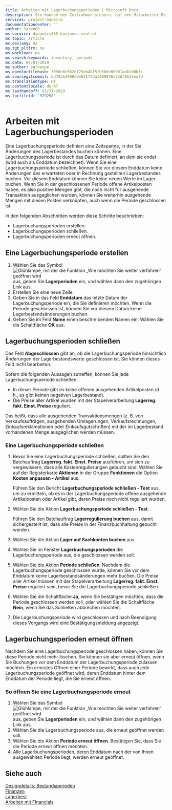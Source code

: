 ```yaml
---
title: Arbeiten mit Lagerbuchungsperioden | Microsoft Docs
description: Sie können den Zeitrahmen steuern, auf den Mitarbeiter Beitragsänderungen des Lagerbestandes buchen können, indem Sie Lagerbuchungsperioden definieren.
services: project-madeira
documentationcenter: ''
author: SorenGP
ms.service: dynamics365-business-central
ms.topic: article
ms.devlang: na
ms.tgt_pltfrm: na
ms.workload: na
ms.search.keywords: inventory, periods
ms.date: 04/01/2019
ms.author: sgroespe
ms.openlocfilehash: 309de0c582e125eb4bf5fb5b0c6b901adb1d0bfc
ms.sourcegitcommit: bd78a5d990c9e83174da1409076c22df8b35eafd
ms.translationtype: HT
ms.contentlocale: de-AT
ms.lasthandoff: 03/31/2019
ms.locfileid: "929258"
---
```

# <a name="work-with-inventory-periods"></a>Arbeiten mit Lagerbuchungsperioden
Eine Lagerbuchungsperiode definiert eine Zeitspanne, in der Sie Änderungen des Lagerbestandes buchen können. Eine Lagerbuchungsperiode ist durch das Datum definiert, an dem sie endet (wird auch als Enddatum bezeichnet). Wenn Sie eine Lagerbuchungsperiode schließen, können Sie vor diesem Enddatum keine Änderungen des erwarteten oder in Rechnung gestellten Lagerbestandes buchen. Vor diesem Enddatum können Sie keine neuen Werte im Lager buchen. Wenn Sie in der geschlossenen Periode offene Artikelposten haben, es also positive Mengen gibt, die noch nicht für ausgehende Transaktion ausgeglichen wurden, können Sie weiterhin ausgehende Mengen mit diesen Posten verknüpfen, auch wenn die Periode geschlossen ist.  

In den folgenden Abschnitten werden diese Schritte beschrieben:  

* Lagerbuchungsperioden erstellen.  
* Lagerbuchungsperioden schließen.  
* Lagerbuchungsperioden erneut öffnen.  

## <a name="to-create-an-inventory-period"></a>Eine Lagerbuchungsperiode erstellen  
1. Wählen Sie das Symbol ![Glühlampe, mit der die Funktion „Wie möchten Sie weiter verfahren“ geöffnet wird](media/ui-search/search_small.png "Wie möchten Sie weiter verfahren?") aus, geben Sie **Lagerperioden** ein, und wählen dann den zugehörigen Link aus.  
2. Erstellen Sie eine neue Zeile.  
3. Geben Sie in das Feld **Enddatum** das letzte Datum der Lagerbuchungsperiode ein, die Sie definieren möchten. Wenn die Periode geschlossen ist, können Sie vor diesem Datum keine Lagerbestandsänderungen buchen.  
4. Geben Sie im Feld **Name** einen beschreibenden Namen ein. Wählen Sie die Schaltfläche **OK** aus.  

## <a name="closing-inventory-periods"></a>Lagerbuchungsperioden schließen  
Das Feld **Abgeschlossen** gibt an, ob die Lagerbuchungsperiode hinsichtlich Änderungen der Lagerbestandswerte geschlossen ist. Sie können dieses Feld nicht bearbeiten.  

Sofern die folgenden Aussagen zutreffen, können Sie jede Lagerbuchungsperiode schließen:  

* In dieser Periode gibt es keine offenen ausgehenden Artikelposten (d. h., es gibt keinen negativen Lagerbestand).  
* Die Preise aller Artikel wurden mit der Stapelverarbeitung **Lagerreg. fakt. Einst. Preise** reguliert.  

Das heißt, dass alle ausgehenden Transaktionsmengen (z. B. von Verkaufsaufträgen, ausgehenden Umlagerungen, Verkaufsrechnungen, Einkaufsreklamationen oder Einkaufsgutschriften) mit der im Lagerbestand vorhandenen Menge ausgeglichen werden müssen.  

### <a name="to-close-an-inventory-period"></a>Eine Lagerbuchungsperiode schließen  
1. Bevor Sie eine Lagerbuchungsperiode schließen, sollten Sie den Batchauftrag **Lagerreg. fakt. Einst. Preise** ausführen, um sich zu vergewissern, dass alle Kostenregulierungen gebucht sind. Wählen Sie auf der Registerkarte **Aktionen** in der Gruppe **Funktionen** die Option **Kosten anpassen - Artikel** aus.  

     Führen Sie den Bericht **Lagerbuchungsperiode schließen - Test** aus, um zu ermitteln, ob es in der Lagerbuchungsperiode offene ausgehende Artikelposten oder Artikel gibt, deren Preise noch nicht reguliert wurden.  
2. Wählen Sie die Aktion **Lagerbuchungsperiode schließen - Test**.  

     Führen Sie den Batchauftrag **Lagerregulierung buchen** aus, damit sichergestellt ist, dass alle Preise in der Finanzbuchhaltung gebucht werden.  
3. Wählen Sie die Aktion **Lager auf Sachkonten buchen** aus.  
4. Wählen Sie im Fenster  **Lagerbuchungsperioden** die Lagerbuchungsperiode aus, die geschlossen werden soll.  
5. Wählen Sie die Aktion **Periode schließen**. Nachdem die Lagerbuchungsperiode geschlossen wurde, können Sie vor dem Enddatum keine Lagerbestandsänderungen mehr buchen. Die Preise aller Artikel müssen mit der Stapelverarbeitung **Lagerreg. fakt. Einst. Preise** reguliert sein, bevor Sie die Lagerbuchungsperiode schließen.  
6. Wählen Sie die Schaltfläche **Ja**, wenn Sie bestätigen möchten, dass die Periode geschlossen werden soll, oder wählen Sie die Schaltfläche **Nein**, wenn Sie das Schließen abbrechen möchten.  
7. Die Lagerbuchungsperiode wird geschlossen und nach Beendigung dieses Vorgangs wird eine Bestätigungsmeldung angezeigt.  

## <a name="reopening-inventory-periods"></a>Lagerbuchungsperioden erneut öffnen  
Nachdem Sie eine Lagerbuchungsperiode geschlossen haben, können Sie diese Periode nicht mehr löschen. Sie können sie aber erneut öffnen, wenn Sie Buchungen vor dem Enddatum der Lagerbuchungsperiode zulassen möchten. Ein erneutes Öffnen einer Periode bewirkt, dass auch jede Lagerbuchungsperiode geöffnet wird, deren Enddatum hinter dem Enddatum der Periode liegt, die Sie erneut öffnen.  

### <a name="to-reopen-an-inventory-period"></a>So öffnen Sie eine Lagerbuchungsperiode erneut  
1. Wählen Sie das Symbol ![Glühlampe, mit der die Funktion „Wie möchten Sie weiter verfahren“ geöffnet wird](media/ui-search/search_small.png "Wie möchten Sie weiter verfahren?") aus, geben Sie **Lagerperioden** ein, und wählen dann den zugehörigen Link aus.  
2. Wählen Sie die Lagerbuchungsperiode aus, die erneut geöffnet werden soll.  
3. Wählen Sie die Aktion **Periode erneut öffnen**. Bestätigen Sie, dass Sie die Periode erneut öffnen möchten.  
4. Alle Lagerbuchungsperioden, deren Enddatum nach der von Ihnen ausgewählten Periode liegt, werden erneut geöffnet.  

## <a name="see-also"></a>Siehe auch  
[Designdetails: Bestandsperioden](design-details-inventory-periods.md)  
[Finanzen](finance.md)  
[Lagerbest](inventory-manage-inventory.md)  
[Arbeiten mit Financials](ui-work-product.md)

